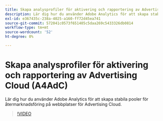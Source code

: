 ```yaml
---
title: Skapa analysprofiler för aktivering och rapportering av Advertising Cloud
description: Lär dig hur du använder Adobe Analytics för att skapa stabila pooler för återmarknadsföring på webbplatser för Advertising Cloud.
exl-id: e367435c-238a-4025-a160-ff72d45ea741
source-git-commit: 572041c0573f651405c5daa269c5433326db0814
workflow-type: tm+mt
source-wordcount: '52'
ht-degree: 0%

---
```


# Skapa analysprofiler för aktivering och rapportering av Advertising Cloud (A4AdC)

Lär dig hur du använder Adobe Analytics för att skapa stabila pooler för återmarknadsföring på webbplatser för Advertising Cloud.

>[!VIDEO](https://video.tv.adobe.com/v/33503)
